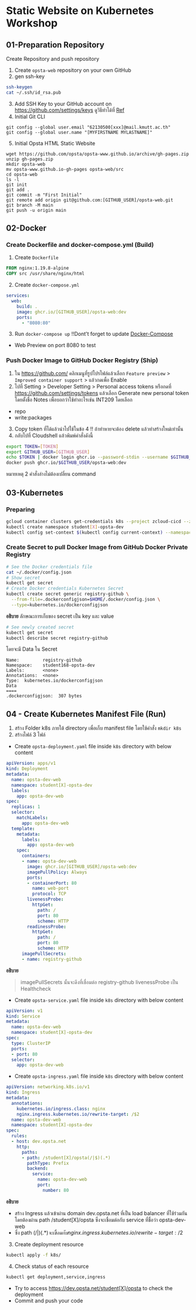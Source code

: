 # Static Website on Kubernetes Workshop

## 01-Preparation Repository
Create Repository and push repository

1. Create `opsta-web` repository on your own GitHub
2. gen ssh-key
```bash
ssh-keygen
cat ~/.ssh/id_rsa.pub
```
3. Add SSH Key to your GitHub account on <https://github.com/settings/keys> ดูวิธีทำได้ที่ [Ref](https://github.com/opsta/devsecops-workshop/blob/master/docs/02-git.md#push-repository-to-github)
4. Initial Git CLI
````
git config --global user.email "62130500[xxx]@mail.kmutt.ac.th"
git config --global user.name "[MYFIRSTNAME MYLASTNAME]"
````
5. Initial Opsta HTML Static Website
````
wget https://github.com/opsta/opsta-www.github.io/archive/gh-pages.zip
unzip gh-pages.zip
mkdir opsta-web
mv opsta-www.github.io-gh-pages opsta-web/src
cd opsta-web
ls -l
git init
git add .
git commit -m "First Initial"
git remote add origin git@github.com:[GITHUB_USER]/opsta-web.git
git branch -M main
git push -u origin main
````
## 02-Docker
### Create Dockerfile and docker-compose.yml (Build)

1. Create `Dockerfile`

```Dockerfile
FROM nginx:1.19.8-alpine
COPY src /usr/share/nginx/html
```

2. Create `docker-compose.yml`

```yaml
services:
  web:
    build: .
    image: ghcr.io/[GITHUB_USER]/opsta-web:dev
    ports:
      - "8080:80"
```

3. Run `docker-compose up` !!Dont't forget to update [Docker-Compose](https://github.com/opsta/devsecops-workshop/blob/master/docs/04-docker-compose.md#install-docker-compose)
* Web Preview on port 8080 to test

### Push Docker Image to GitHub Docker Registry (Ship)

1. ใน https://github.com/ คลิกเมนูที่รูปโปรไฟล์แล้วเลือก `Feature preview` > `Improved container support` > แล้วกดเพื่อ Enable
2. ไปที่ Setting > Developer Setting > Personal access tokens หรือกดที่ <https://github.com/settings/tokens> แล้วเลือก Generate new personal token โดยตั้งชื่อ Notes เพื่อบอกว่าใช้ทำอะไรเช่น INT209 โดยเลือก
  * repo
  * write:packages
3. Copy token ที่ได้แล้วนำไปใช้ในข้อ 4 !! ถ้าทำหายจะต้อง delete แล้วทำสร้างใหม่เท่านั้น
4. กลับไปที่ Cloudshell แล้วพิมพ์คำสั่งดังนี้
```bash
export TOKEN=[TOKEN]
export GITHUB_USER=[GITHUB_USER]
echo $TOKEN | docker login ghcr.io --password-stdin --username $GITHUB_USER
docker push ghcr.io/$GITHUB_USER/opsta-web:dev
```
หมายเหตุ 2 คำสั่งล่างไม่ต้องเปลี่ยน command

## 03-Kubernetes
### Preparing
```bash
gcloud container clusters get-credentials k8s --project zcloud-cicd --zone asia-southeast1-a
kubectl create namespace student[X]-opsta-dev
kubectl config set-context $(kubectl config current-context) --namespace=student[X]-opsta-dev
```

### Create Secret to pull Docker Image from GitHub Docker Private Registry
```bash
# See the Docker credentials file
cat ~/.docker/config.json
# Show secret
kubectl get secret
# Create Docker credentials Kubernetes Secret
kubectl create secret generic registry-github \
  --from-file=.dockerconfigjson=$HOME/.docker/config.json \
  --type=kubernetes.io/dockerconfigjson
```
<b>อธิบาย</b> ลักษณะการเก็บของ secret เป็น key และ value
```bash
# See newly created secret
kubectl get secret
kubectl describe secret registry-github
```
โดยจะมี Data ใน Secret
```
Name:         registry-github
Namespace:    student168-opsta-dev
Labels:       <none>
Annotations:  <none>
Type:  kubernetes.io/dockerconfigjson
Data
====
.dockerconfigjson:  307 bytes
```

##  04 - Create Kubernetes Manifest File (Run)
1. สร้าง Folder k8s ภายใต้ directory เพื่อเก็บ manifest file โดยใช้คำสั่ง `mkdir k8s`
2. สร้างไฟล์ 3 ไฟล์
* Create `opsta-deployment.yaml` file inside `k8s` directory with below content

```yaml
apiVersion: apps/v1
kind: Deployment
metadata:
  name: opsta-dev-web
  namespace: student[X]-opsta-dev
  labels:
    app: opsta-dev-web
spec:
  replicas: 1
  selector:
    matchLabels:
      app: opsta-dev-web
  template:
    metadata:
      labels:
        app: opsta-dev-web
    spec:
      containers:
      - name: opsta-dev-web
        image: ghcr.io/[GITHUB_USER]/opsta-web:dev
        imagePullPolicy: Always
        ports:
        - containerPort: 80
          name: web-port
          protocol: TCP
        livenessProbe:
          httpGet:
            path: /
            port: 80
            scheme: HTTP
        readinessProbe:
          httpGet:
            path: /
            port: 80
            scheme: HTTP
      imagePullSecrets:
      - name: registry-github
```
<b>อธิบาย</b>
> imagePullSecrets นั้นจะดึงที่เชื่อมต่อ registry-github
> livenessProbe เป็น Healthcheck

* Create `opsta-service.yaml` file inside `k8s` directory with below content

```yaml
apiVersion: v1
kind: Service
metadata:
  name: opsta-dev-web
  namespace: student[X]-opsta-dev
spec:
  type: ClusterIP
  ports:
  - port: 80
  selector:
    app: opsta-dev-web
```

* Create `opsta-ingress.yaml` file inside `k8s` directory with below content

```yaml
apiVersion: networking.k8s.io/v1
kind: Ingress
metadata:
  annotations:
    kubernetes.io/ingress.class: nginx
    nginx.ingress.kubernetes.io/rewrite-target: /$2
  name: opsta-dev-web
  namespace: student[X]-opsta-dev
spec:
  rules:
  - host: dev.opsta.net
    http:
      paths:
      - path: /student[X]/opsta(/|$)(.*)
        pathType: Prefix
        backend:
          service:
            name: opsta-dev-web
            port:
              number: 80
```
<b>อธิบาย</b>
* สร้าง Ingress แล้วเข้าผ่าน domain dev.opsta.net ที่เป็น load balancer ที่ใช้ร่วมกัน โดยต้องผ่าน path /student[X]/opsta ซึ่งจะเชื่อมต่อกับ service ที่ชื่อว่า opsta-dev-web
* ซึ่ง path (/|$)(.*) จะเชื่อมกับ nginx.ingress.kubernetes.io/rewrite-target: /$2

3. Create deployment resource
```bash
kubectl apply -f k8s/
```

4. Check status of each resource
```bash
kubectl get deployment,service,ingress
```

* Try to access <https://dev.opsta.net/student[X]/opsta> to check the deployment
* Commit and push your code

